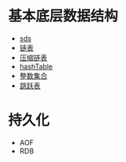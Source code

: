 # 基本底层数据结构

- [sds](./底层数据结构/sds.md)
- [链表](./底层数据结构/链表.md)
- [压缩链表](./底层数据结构/压缩链表.md)
- [hashTable](./底层数据结构/hashTable.md)
- [整数集合](./底层数据结构/整数集合.md)
- [跳跃表](./底层数据结构/跳跃表.md)

# 持久化

- AOF
- RDB